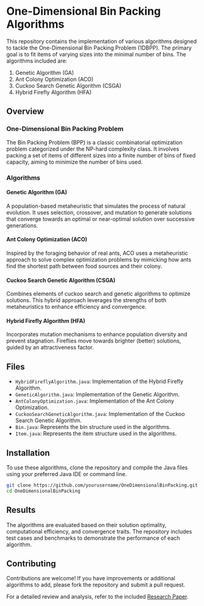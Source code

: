 # One-Dimensional Bin Packing Algorithms

This repository contains the implementation of various algorithms designed to tackle the One-Dimensional Bin Packing Problem (1DBPP). The primary goal is to fit items of varying sizes into the minimal number of bins. The algorithms included are:

1. Genetic Algorithm (GA)
2. Ant Colony Optimization (ACO)
3. Cuckoo Search Genetic Algorithm (CSGA)
4. Hybrid Firefly Algorithm (HFA)

## Overview

### One-Dimensional Bin Packing Problem

The Bin Packing Problem (BPP) is a classic combinatorial optimization problem categorized under the NP-hard complexity class. It involves packing a set of items of different sizes into a finite number of bins of fixed capacity, aiming to minimize the number of bins used.

### Algorithms

#### Genetic Algorithm (GA)
A population-based metaheuristic that simulates the process of natural evolution. It uses selection, crossover, and mutation to generate solutions that converge towards an optimal or near-optimal solution over successive generations.

#### Ant Colony Optimization (ACO)
Inspired by the foraging behavior of real ants, ACO uses a metaheuristic approach to solve complex optimization problems by mimicking how ants find the shortest path between food sources and their colony.

#### Cuckoo Search Genetic Algorithm (CSGA)
Combines elements of cuckoo search and genetic algorithms to optimize solutions. This hybrid approach leverages the strengths of both metaheuristics to enhance efficiency and convergence.

#### Hybrid Firefly Algorithm (HFA)
Incorporates mutation mechanisms to enhance population diversity and prevent stagnation. Fireflies move towards brighter (better) solutions, guided by an attractiveness factor.

## Files

- `HybridFireflyAlgorithm.java`: Implementation of the Hybrid Firefly Algorithm.
- `GeneticAlgorithm.java`: Implementation of the Genetic Algorithm.
- `AntColonyOptimization.java`: Implementation of the Ant Colony Optimization.
- `CuckooSearchGeneticAlgorithm.java`: Implementation of the Cuckoo Search Genetic Algorithm.
- `Bin.java`: Represents the bin structure used in the algorithms.
- `Item.java`: Represents the item structure used in the algorithms.

## Installation

To use these algorithms, clone the repository and compile the Java files using your preferred Java IDE or command line.

```bash
git clone https://github.com/yourusername/OneDimensionalBinPacking.git
cd OneDimensionalBinPacking 
```

## Results

The algorithms are evaluated based on their solution optimality, computational efficiency, and convergence traits. The repository includes test cases and benchmarks to demonstrate the performance of each algorithm.

## Contributing

Contributions are welcome! If you have improvements or additional algorithms to add, please fork the repository and submit a pull request.

For a detailed review and analysis, refer to the included [Research Paper](Research%20Paper.pdf).

